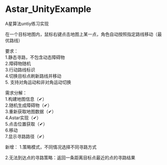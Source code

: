 # Astar_UnityExample
A星算法untiy练习实现

在一个目标地图内，鼠标右键点击地图上某一点，角色自动按照指定路线移动（最优路线）  

要求：  
1.静态寻路，不包含动态障碍物  
2.障碍物随机  
3.行动路线标识  
4.切换目标点刷新路线并移动  
5. 支持对角运动和非对角运动切换  

需求分解：  
1.构建地图信息（✔）  
2.随机生成障碍物（✔）   
3.重新获取地图数据（✔）    
4.Astar实现（✔）  
5.点击位置获取（✔）  
6.移动   
7.显示寻路路径（✔）  

新增：
1.策略模式，不同情况选择不同寻路方式  

2.无法到达点的寻路策略：返回一条距离目标点最近的点的寻路结果


